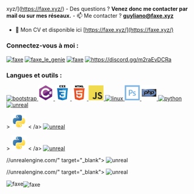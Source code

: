 xyz/](https://faxe.xyz/) - Des questions ? **Venez donc me contacter par mail ou sur mes réseaux.** - 📫 Me contacter ? **guyliano@faxe.xyz**
















- 📄 Mon CV et disponible ici [https://faxe.xyz/](https://faxe.xyz/)

<h3 align="left">Connectez-vous à moi :</h3>
<p align="left" >
<a href="https://twitter.com/faxe" target="blank"><img align="center" src="https://raw.githubusercontent.com/rahuldkjain/github-profile-readme- generator/master/src/images/icons/Social/twitter.svg" alt="faxe" height="30" width="40" /></a>
<a href="https://instagram.com/ faxe_le_genie" target="blank"><img align="center" src="https://raw.githubusercontent.com/rahuldkjain/github-profile-readme-generator/master/src/images/icons/Social/instagram. svg" alt="faxe_le_genie" height="30" width="40" /></a>
<a href="https://www.youtube.com/c/faxe" target="blank"><img align="center" src="https://raw.githubusercontent.com/rahuldkjain/github-profile -readme-generator/master/src/images/icons/Social/youtube.svg" alt="faxe" height="30" width="40" /></a>
<a href="https://discord .gg/https://discord.gg/m2raEvDCRa" target="blank"><img align="center" src="https://raw.githubusercontent.com/rahuldkjain/github-profile-readme-generator/master /src/images/icons/Social/discord.svg" alt="https://discord.gg/m2raEvDCRa" height="30" width="40" /></a>
</p>

<h3 align= "left">Langues et outils :</h3>
<p align="left"> <a href="https://getbootstrap.com" target="_blank"> <img src="https://raw.githubusercontent.com/devicons/devicon/master/icons/ bootstrap/bootstrap-plain-wordmark.svg" alt="bootstrap" width="40" height="40"/> </a> <a href="https://www.w3schools.com/cs/" cible ="_blank"> <img src="https://raw.githubusercontent.com/devicons/devicon/master/icons/csharp/csharp-original.svg" alt="csharp" width="40" height="40 "/> </a> <a href="https://www.w3schools.com/css/" target="_blank"> <img src="https://raw.githubusercontent.com/devicons/devicon/master/icons/css3/css3-original-wordmark.svg" alt="css3" width="40" height="40"/> </a> <a href="https:// www.w3.org/html/" target="_blank"> <img src="https://raw.githubusercontent.com/devicons/devicon/master/icons/html5/html5-original-wordmark.svg" alt= "html5" width="40" height="40"/> </a> <a href="https://developer.mozilla.org/en-US/docs/Web/JavaScript" target="_blank"> <img src="https://raw.githubusercontent.com/devicons/devicon/master/icons/javascript/javascript-original.svg" alt="javascript" width="40" height="40"/> </ un> <a href="https://www.linux.org/" target="_blank"> <img src="https://raw.githubusercontent.com/devicons/devicon/master/icons/linux/linux-original. svg" alt="linux" width="40" height="40"/> </a> <a href="https://www.photoshop.com/en" target="_blank"> <img src= "https://raw.githubusercontent.com/devicons/devicon/master/icons/photoshop/photoshop-line.svg" alt="photoshop" width="40" height="40"/> </a> <a href="https://www.php.net" target="_blank"> <img src="https://raw.githubusercontent.com/devicons/devicon/master/icons/php/php-original.svg" alt="php" largeur="40"height="40"/> </a> <a href="https://www.python.org" target="_blank"> <img src="https://raw.githubusercontent.com/devicons/devicon /master/icons/python/python-original.svg" alt="python" width="40" height="40"/> </a> <a href="https://unrealengine.com/" target= "_blank"> <img src="https://raw.githubusercontent.com/kenangundogan/fontisto/036b7eca71aab1bef8e6a0518f7329f13ed62f6b/icons/svg/brand/unreal-engine.svg" alt="unreal" width="40" height=" 40"/> </a> </p>> <img src="https://raw.githubusercontent.com/devicons/devicon/master/icons/python/python-original.svg" alt="python" width="40" height="40"/> < /a> <a href="https://unrealengine.com/" target="_blank"> <img src="https://raw.githubusercontent.com/kenangundogan/fontisto/036b7eca71aab1bef8e6a0518f7329f13ed62f6b/icons/svg/brand/ unreal-engine.svg" alt="unreal" width="40" height="40"/> </a> </p>> <img src="https://raw.githubusercontent.com/devicons/devicon/master/icons/python/python-original.svg" alt="python" width="40" height="40"/> < /a> <a href="https://unrealengine.com/" target="_blank"> <img src="https://raw.githubusercontent.com/kenangundogan/fontisto/036b7eca71aab1bef8e6a0518f7329f13ed62f6b/icons/svg/brand/ unreal-engine.svg" alt="unreal" width="40" height="40"/> </a> </p>//unrealengine.com/" target="_blank"> <img src="https://raw.githubusercontent.com/kenangundogan/fontisto/036b7eca71aab1bef8e6a0518f7329f13ed62f6b/icons/svg/brand/unreal-engine.svg" alt="unreal " largeur="40" hauteur="40"/> </a> </p>//unrealengine.com/" target="_blank"> <img src="https://raw.githubusercontent.com/kenangundogan/fontisto/036b7eca71aab1bef8e6a0518f7329f13ed62f6b/icons/svg/brand/unreal-engine.svg" alt="unreal " largeur="40" hauteur="40"/> </a> </p>

<p><img align="left" src="https://github-readme-stats.vercel.app/api/top-langs?username=faxe&show_icons=true&locale=en&layout=compact" alt="faxe" /> </p>

<p> <img align="center" src="https://github-readme-stats.vercel.app/api?username=faxe&show_icons=true&locale=en" alt="faxe" /> </p>
